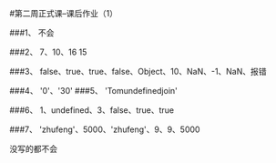 #第二周正式课–课后作业（1）

###1、
不会

###2、
7、10、16   15

###3、
false、true、true、false、Object、10、NaN、-1、NaN、报错

###4、
'0'、'30'
###5、
'Tomundefinedjoin'

###6、
1、undefined、3、false、true、true

###7、
'zhufeng'、5000、'zhufeng'、9、9、5000

没写的都不会